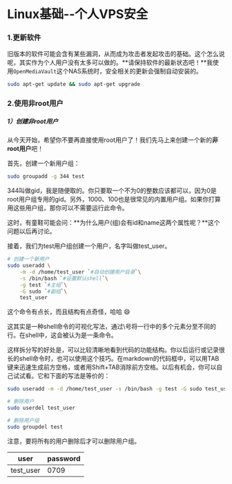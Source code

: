# Linux基础--个人VPS安全

### 1.更新软件

旧版本的软件可能会含有某些漏洞，从而成为攻击者发起攻击的基础。这个怎么说呢，其实作为个人用户没有太多可以做的。**请保持软件的最新状态吧！**我使用`OpenMediaVault`这个NAS系统时，安全相关的更新会强制自动安装的。

```bash
sudo apt-get update && sudo apt-get upgrade
```

### 2.使用非root用户

##### 1）创建非root用户

从今天开始，希望你不要再直接使用root用户了！我们先马上来创建一个新的**非root用户**吧！

首先，创建一个新用户组：

```bash
sudo groupadd -g 344 test
```

344叫做gid，我是随便取的。你只要取一个不为0的整数应该都可以，因为0是root用户组专用的gid。另外，1000、100也是很常见的内置用户组。如果你打算用这些用户组，那你可以不需要运行此命令。

这时，有童鞋可能会问：**为什么用户(组)会有id和name这两个属性呢？**这个问题以后再讨论。

接着，我们为test用户组创建一个用户，名字叫做test_user。

```bash
# 创建一个新用户
sudo useradd \
    -m -d /home/test_user `#自动创建用户目录`\
    -s /bin/bash `#设置默认shell`\
    -g test `#主组`\
    -G sudo `#副组`\
    test_user
```

这个命令有点长，而且结构有点奇怪，哈哈 😄

这其实是一种shell命令的可视化写法，通过\号将一行中的多个元素分至不同的行。在shell中，这会被认为是一条命令。

这样拆分写的好处是，可以比较清晰地看到代码的功能结构。你以后运行或记录很长的shell命令时，也可以使用这个技巧。在markdown的代码框中，可以用TAB键来迅速生成前方空格，或者用Shift+TAB消除前方空格。以后有机会，你可以自己试试看。它和下面的写法是等价的：

```bash
sudo useradd -m -d /home/test_user -s /bin/bash -g test -G sudo test_user
```

```bash
# 删除用户
sudo userdel test_user

# 删除用户组
sudo groupdel test
```

注意，要将所有的用户删除后才可以删除用户组。

| user      | password |
| --------- | -------- |
| test_user | 0709     |


